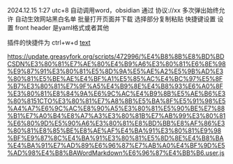 2024.12.15 1:27 utc+8
自动调用word，obsidian 通过 协议://xx
 多次弹出始终允许
自动生效网站黑白名单
批量打开页面并下载
选择部分复制粘贴
快捷键设置
设置 front header 是yaml格式或者其他

插件的快捷件为 ctrl+w+d
[text](https://www.cnblogs.com/mq0036/p/17509937.html)

https://update.greasyfork.org/scripts/472996/%E4%B8%8B%E8%BD%BDCSDN%E3%80%81%E7%AE%80%E4%B9%A6%E3%80%81%E6%8E%98%E9%87%91%E3%80%81%E5%8D%9A%E5%AE%A2%E5%9B%AD%E3%80%81%E5%BE%AE%E4%BF%A1%E5%85%AC%E4%BC%97%E5%8F%B7%E3%80%81%E7%9F%A5%E4%B9%8E%E4%B8%93%E6%A0%8F%E3%80%81%E8%84%9A%E6%9C%AC%E4%B9%8B%E5%AE%B6%E3%80%8151CTO%E3%80%81%E7%A8%8B%E5%BA%8F%E5%91%98%E5%A4%A7%E6%9C%AC%E8%90%A5%E3%80%81%E5%90%BE%E7%88%B1%E7%A0%B4%E8%A7%A3%E3%80%81B%E7%AB%99%E3%80%81%E6%80%9D%E5%90%A6%E3%80%81%E8%BD%BB%E8%AF%86%E3%80%81%E8%85%BE%E8%AE%AF%E4%BA%91%E3%80%81%E9%98%BF%E9%87%8C%E4%BA%91%E3%80%81%E5%8D%8E%E4%B8%BA%E4%BA%91%E7%AD%89%E6%96%87%E7%AB%A0%E4%BF%9D%E5%AD%98%E4%B8%BAWordMarkdown%E6%96%87%E4%BB%B6.user.js

